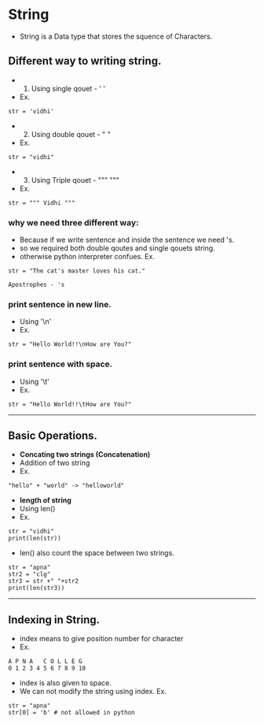 # String
- String is a Data type that stores the squence of Characters.
## Different way to writing string.
- 1. Using single qouet - ' '
- Ex.
```
str = 'vidhi'
```
- 2. Using double qouet - " "
- Ex.
```
str = "vidhi"
```
- 3. Using Triple qouet - """ """
- Ex.
```
str = """ Vidhi """
```
### why we need three different way:
- Because if we write sentence and inside the sentence we need 's.
- so we required both double qoutes and single qouets string.
- otherwise python interpreter confues.
Ex.
```
str = "The cat's master loves his cat."

Apostrophes - 's 
```
### print sentence in new line.
- Using '\n'
- Ex.
```
str = "Hello World!!\nHow are You?"
```
### print sentence with space.
- Using '\t'
- Ex.
```
str = "Hello World!!\tHow are You?"
```
<hr>

## Basic Operations.
- <b>Concating two strings (Concatenation)</b>
- Addition of two string 
- Ex.
```
"hello" + "world" -> "helloworld"
```
- <b> length of string </b>
- Using len() 
- Ex.
```
str = "vidhi"
print(len(str))
```
- len() also count the space between two strings.
```
str = "apna"
str2 = "clg"
str3 = str +" "+str2
print(len(str3))
```
<hr>

## Indexing in String.
- index means to give position number for character
- Ex.
```
A P N A   C O L L E G
0 1 2 3 4 5 6 7 8 9 10
```
- index is also given to space.
- We can not modify the string using index.
Ex.
```
str = "apna"
str[0] = 'b' # not allowed in python
```






